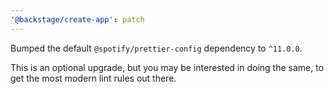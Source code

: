 ```yaml
---
'@backstage/create-app': patch
---
```


Bumped the default `@spotify/prettier-config` dependency to `^11.0.0`.

This is an optional upgrade, but you may be interested in doing the same, to get the most modern lint rules out there.
